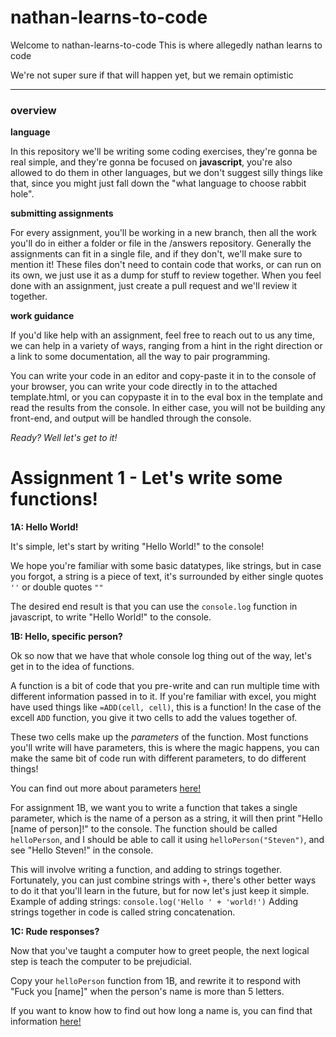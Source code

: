 
# nathan-learns-to-code


Welcome to nathan-learns-to-code
This is where allegedly nathan learns to code


We're not super sure if that will happen yet, but we remain optimistic

---
### overview

**language**

In this repository we'll be writing some coding exercises, they're gonna be real simple, and they're gonna be focused on **javascript**, you're also allowed to do them in other languages, but we don't suggest silly things like that, since you might just fall down the "what language to choose rabbit hole".

**submitting assignments**

For every assignment, you'll be working in a new branch, then all the work you'll do in either a folder or file in the /answers repository. Generally the assignments can fit in a single file, and if they don't, we'll make sure to mention it! These files don't need to contain code that works, or can run on its own, we just use it as a dump for stuff to review together.
When you feel done with an assignment, just create a pull request and we'll review it together.

**work guidance**

If you'd like help with an assignment, feel free to reach out to us any time, we can help in a variety of ways, ranging from a hint in the right direction or a link to some documentation, all the way to pair programming.

You can write your code in an editor and copy-paste it in to the console of your browser, you can write your code directly in to the attached template.html, or you can copypaste it in to the eval box in the template and read the results from the console. In either case, you will not be building any front-end, and output will be handled through the console.

*Ready? Well let's get to it!*

# Assignment 1 - Let's write some functions!
**1A: Hello World!**

It's simple, let's start by writing "Hello World!" to the console!

We hope you're familiar with some basic datatypes, like strings, but in case you forgot, a string is a piece of text, it's surrounded by either single quotes `''` or double quotes `""`

The desired end result is that you can use the `console.log` function in javascript, to write "Hello World!" to the console.

**1B: Hello, specific person?**

Ok so now that we have that whole console log thing out of the way, let's get in to the idea of functions.

A function is a bit of code that you pre-write and can run multiple time with different information passed in to it. If you're familiar with excel, you might have used things like `=ADD(cell, cell)`, this is a function! In the case of the excell `ADD` function, you give it two cells to add the values together of.

These two cells make up the *parameters* of the function. Most functions you'll write will have parameters, this is where the magic happens, you can make the same bit of code run with different parameters, to do different things!

You can find out more about parameters [here!](https://www.w3schools.com/js/js_function_parameters.asp)


For assignment 1B, we want you to write a function that takes a single parameter, which is the name of a person as a string, it will then print "Hello [name of person]!" to the console.
The function should be called `helloPerson`, and I should be able to call it using `helloPerson("Steven")`, and see "Hello Steven!" in the console.


This will involve writing a function, and adding to strings together. Fortunately, you can just combine strings with `+`, there's other better ways to do it that you'll learn in the future, but for now let's just keep it simple. Example of adding strings: `console.log('Hello ' + 'world!')`
Adding strings together in code is called string concatenation.

**1C: Rude responses?**

Now that you've taught a computer how to greet people, the next logical step is teach the computer to be prejudicial.

Copy your `helloPerson` function from 1B, and rewrite it to respond with "Fuck you [name]" when the person's name is more than 5 letters.

If you want to know how to find out how long a name is, you can find that information [here!](https://www.w3schools.com/jsref/jsref_length_string.asp)
